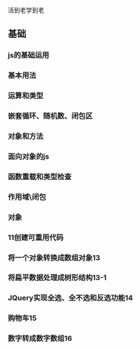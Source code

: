 活到老学到老

## 基础 
### js的基础运用
### 基本用法
### 运算和类型

### 嵌套循环、随机数、闭包区

### 对象和方法


### 面向对象的js
### 函数重载和类型检查
### 作用域\闭包
### 对象
### 11创建可重用代码
### 将一个对象转换成数组对象13
### 将扁平数据处理成树形结构13-1
### JQuery实现全选、全不选和反选功能14
### 购物车15
### 数字转成数字数组16

